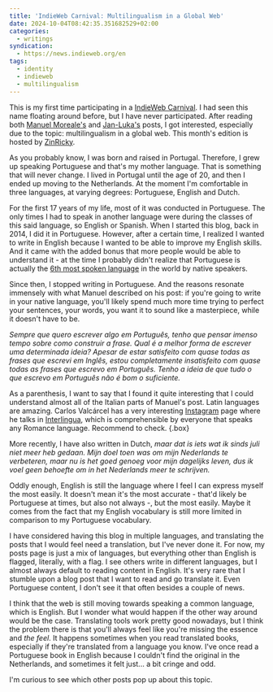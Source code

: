 ```yaml
---
title: 'IndieWeb Carnival: Multilingualism in a Global Web'
date: 2024-10-04T08:42:35.351682529+02:00
categories:
  - writings
syndication:
  - https://news.indieweb.org/en
tags:
  - identity
  - indieweb
  - multilingualism
---
```


This is my first time participating in a [IndieWeb Carnival](https://indieweb.org/IndieWeb_Carnival). I had seen this name floating around before, but I have never participated. After reading both [Manuel Moreale's](https://manuelmoreale.com/indieweb-carnival-multilingualism-in-a-global-web) and [Jan-Luka's](https://jlelse.blog/thoughts/2024/10/multilingualism) posts, I got interested, especially due to the topic: multilingualism in a global web. This month's edition is hosted by [ZinRicky](https://tilde.team/~zinricky/multilingualism/).

<!--more-->

As you probably know, I was born and raised in Portugal. Therefore, I grew up speaking Portuguese and that's my mother language. That is something that will never change. I lived in Portugal until the age of 20, and then I ended up moving to the Netherlands. At the moment I'm comfortable in three languages, at varying degrees: Portuguese, English and Dutch.

For the first 17 years of my life, most of it was conducted in Portuguese. The only times I had to speak in another language were during the classes of this said language, so English or Spanish. When I started this blog, back in 2014, I did it in Portuguese. However, after a certain time, I realized I wanted to write in English because I wanted to be able to improve my English skills. And it came with the added bonus that more people would be able to understand it - at the time I probably didn't realize that  Portuguese is actually the [6th most spoken language](https://en.wikipedia.org/wiki/List_of_languages_by_number_of_native_speakers) in the world by native speakers.

Since then, I stopped writing in Portuguese. And the reasons resonate immensely with what Manuel described on his post: if you're going to write in your native language, you'll likely spend much more time trying to perfect your sentences, your words, you want it to sound like a masterpiece, while it doesn't have to be.

*Sempre que quero escrever algo em Português, tenho que pensar imenso tempo sobre como construir a frase. Qual é a melhor forma de escrever uma determinada ideia? Apesar de estar satisfeito com quase todas as frases que escrevi em Inglês, estou completamente insatisfeito com quase todas as frases que escrevo em Português. Tenho a ideia de que tudo o que escrevo em Português não é bom o suficiente.*

As a parenthesis, I want to say that I found it quite interesting that I could understand almost all of the Italian parts of Manuel's post. Latin languages are amazing. Carlos Valcárcel has a very interesting [Instagram](https://www.instagram.com/orlophe_interlingua/) page where he talks in [Interlingua](https://en.wikipedia.org/wiki/Interlingua), which is comprehensible by everyone that speaks any Romance language. Recommend to check.
{.box}

More recently, I have also written in Dutch, *maar dat is iets wat ik sinds juli niet meer heb gedaan. Mijn doel toen was om mijn Nederlands te verbeteren, maar nu is het goed genoeg voor mijn dagelijks leven, dus ik voel geen behoefte om in het Nederlands meer te schrijven.*

Oddly enough, English is still the language where I feel I can express myself the most easily. It doesn't mean it's the most accurate - that'd likely be Portuguese at times, but also not always -, but the most easily. Maybe it comes from the fact that my English vocabulary is still more limited in comparison to my Portuguese vocabulary.

I have considered having this blog in multiple languages, and translating the posts that I would feel need a translation, but I've never done it. For now, my posts page is just a mix of languages, but everything other than English is flagged, literally, with a flag. I see others write in different languages, but I almost always default to reading content in English. It's very rare that I stumble upon a blog post that I want to read and go translate it. Even Portuguese content, I don't see it that often besides a couple of news.

I think that the web is still moving towards speaking a common language, which is English. But I wonder what would happen if the other way around would be the case. Translating tools work pretty good nowadays, but I think the problem there is that you'll always feel like you're missing the essence and *the feel*. It happens sometimes when you read translated books, especially if they're translated from a language you know. I've once read a Portuguese book in English because I couldn't find the original in the Netherlands, and sometimes it felt just... a bit cringe and odd.

I'm curious to see which other posts pop up about this topic.
